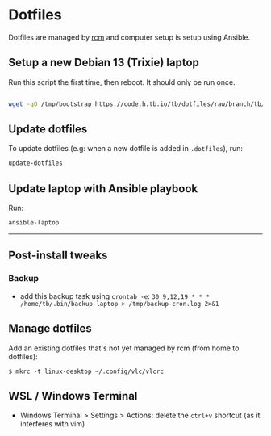 # Dotfiles

Dotfiles are managed by [rcm](https://github.com/thoughtbot/rcm) and computer setup is setup using Ansible.

## Setup a new Debian 13 (Trixie) laptop

Run this script the first time, then reboot. It should only be run once.

```bash

wget -qO /tmp/bootstrap https://code.h.tb.io/tb/dotfiles/raw/branch/tb/2025/bin/bootstrap && chmod +x /tmp/bootstrap && /tmp/bootstrap
```

## Update dotfiles

To update dotfiles (e.g: when a new dotfile is added in `.dotfiles`), run:

```bash
update-dotfiles
```

## Update laptop with Ansible playbook

Run:

```bash
ansible-laptop
```


-----------------------------------


## Post-install tweaks

### Backup

- add this backup task using `crontab -e`: `30 9,12,19 * * * /home/tb/.bin/backup-laptop > /tmp/backup-cron.log 2>&1`


## Manage dotfiles

Add an existing dotfiles that's not yet managed by rcm (from home to dotfiles):

```
$ mkrc -t linux-desktop ~/.config/vlc/vlcrc
```

## WSL / Windows Terminal

- Windows Terminal > Settings > Actions: delete the `ctrl+v` shortcut (as it interferes with vim)
